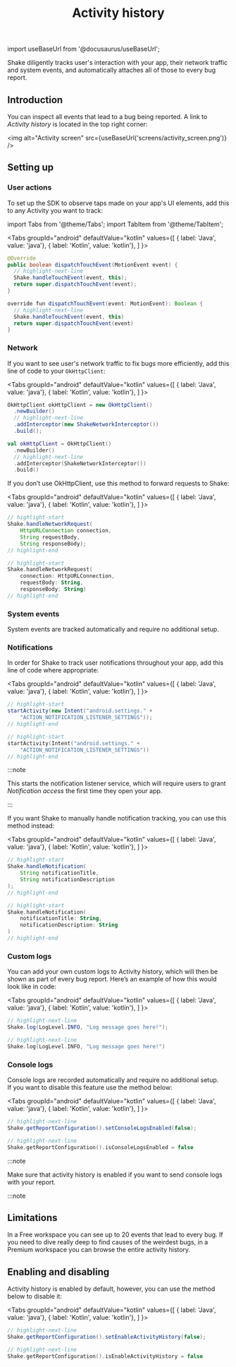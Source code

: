 ﻿---
id: activity
title: Activity history
---
import useBaseUrl from '@docusaurus/useBaseUrl';

Shake diligently tracks user's interaction with your app, their network traffic and system events, and automatically attaches all of those to every bug report.

## Introduction
You can inspect all events that lead to a bug being reported. A link to *Activity history* is located in the top right corner:

<img
  alt="Activity screen"
  src={useBaseUrl('screens/activity_screen.png')}
/>

## Setting up
### User actions
To set up the SDK to observe taps made on your app's UI elements, add this to any Activity you want to track:

import Tabs from '@theme/Tabs';
import TabItem from '@theme/TabItem';

<Tabs
  groupId="android"
  defaultValue="kotlin"
  values={[
    { label: 'Java', value: 'java'},
    { label: 'Kotlin', value: 'kotlin'},
  ]
}>

<TabItem value="java">

```java title="MainActivity.java"
@Override
public boolean dispatchTouchEvent(MotionEvent event) {
  // highlight-next-line
  Shake.handleTouchEvent(event, this);
  return super.dispatchTouchEvent(event);
}
```

</TabItem>

<TabItem value="kotlin">

```java title="MainActivity.kt"
override fun dispatchTouchEvent(event: MotionEvent): Boolean {
  // highlight-next-line
  Shake.handleTouchEvent(event, this)
  return super.dispatchTouchEvent(event)
}
```

</TabItem>
</Tabs>

### Network
If you want to see user's network traffic to fix bugs more efficiently, add this line of code to your `OkHttpClient`:

<Tabs
  groupId="android"
  defaultValue="kotlin"
  values={[
    { label: 'Java', value: 'java'},
    { label: 'Kotlin', value: 'kotlin'},
  ]
}>

<TabItem value="java">

```java title="App.java"
OkHttpClient okHttpClient = new OkHttpClient()
  .newBuilder()
  // highlight-next-line
  .addInterceptor(new ShakeNetworkInterceptor())
  .build();
```

</TabItem>

<TabItem value="kotlin">

```kotlin title="App.kt"
val okHttpClient = OkHttpClient()
  .newBuilder()
  // highlight-next-line
  .addInterceptor(ShakeNetworkInterceptor())
  .build()
```

</TabItem>
</Tabs>

If you don’t use OkHttpClient, use this method to forward requests to Shake:

<Tabs
  groupId="android"
  defaultValue="kotlin"
  values={[
    { label: 'Java', value: 'java'},
    { label: 'Kotlin', value: 'kotlin'},
  ]
}>

<TabItem value="java">

```java title="App.java"
// highlight-start
Shake.handleNetworkRequest(
    HttpURLConnection connection,
    String requestBody,
    String responseBody);
// highlight-end
```

</TabItem>

<TabItem value="kotlin">

```kotlin title="App.kt"
// highlight-start
Shake.handleNetworkRequest(
    connection: HttpURLConnection,
    requestBody: String,
    responseBody: String)
// highlight-end
```

</TabItem>
</Tabs>

### System events
System events are tracked automatically and require no additional setup.

### Notifications
In order for Shake to track user notifications throughout your app, add this line of code where appropriate:

<Tabs
  groupId="android"
  defaultValue="kotlin"
  values={[
    { label: 'Java', value: 'java'},
    { label: 'Kotlin', value: 'kotlin'},
  ]
}>

<TabItem value="java">

```java title="App.java"
// highlight-start
startActivity(new Intent("android.settings." +
    "ACTION_NOTIFICATION_LISTENER_SETTINGS"));
// highlight-end
```

</TabItem>

<TabItem value="kotlin">

```kotlin title="App.kt"
// highlight-start
startActivity(Intent("android.settings." +
    "ACTION_NOTIFICATION_LISTENER_SETTINGS"))
// highlight-end
```

</TabItem>
</Tabs>

:::note

This starts the notification listener service, which will require
users to grant *Notification access* the first time they open your app.

:::

If you want Shake to manually handle notification tracking, you can use this method instead:

<Tabs
  groupId="android"
  defaultValue="kotlin"
  values={[
    { label: 'Java', value: 'java'},
    { label: 'Kotlin', value: 'kotlin'},
  ]
}>

<TabItem value="java">

```java title="App.java"
// highlight-start
Shake.handleNotification(
    String notificationTitle,
    String notificationDescription
);
// highlight-end
```

</TabItem>

<TabItem value="kotlin">

```kotlin title="App.kt"
// highlight-start
Shake.handleNotification(
    notificationTitle: String,
    notificationDescription: String
)
// highlight-end
```

</TabItem>
</Tabs>

### Custom logs
You can add your own custom logs to Activity history, which will then be shown as part of every bug report.
Here’s an example of how this would look like in code:

<Tabs
  groupId="android"
  defaultValue="kotlin"
  values={[
    { label: 'Java', value: 'java'},
    { label: 'Kotlin', value: 'kotlin'},
  ]
}>

<TabItem value="java">

```java title="App.java"
// highlight-next-line
Shake.log(LogLevel.INFO, "Log message goes here!");
```

</TabItem>

<TabItem value="kotlin">

```kotlin title="App.kt"
// highlight-next-line
Shake.log(LogLevel.INFO, "Log message goes here!")
```

</TabItem>
</Tabs>

### Console logs
Console logs are recorded automatically and require no additional setup.  
If you want to disable this feature use the method below:

<Tabs
  groupId="android"
  defaultValue="kotlin"
  values={[
    { label: 'Java', value: 'java'},
    { label: 'Kotlin', value: 'kotlin'},
  ]
}>

<TabItem value="java">

```java title="App.java"
// highlight-next-line
Shake.getReportConfiguration().setConsoleLogsEnabled(false);
```

</TabItem>

<TabItem value="kotlin">

```kotlin title="App.kt"
// highlight-next-line
Shake.getReportConfiguration().isConsoleLogsEnabled = false
```

</TabItem>
</Tabs>

:::note

Make sure that activity history is enabled if you want to send console logs with your report.

:::note

## Limitations
In a Free workspace you can see up to 20 events that lead to every bug.
If you need to dive really deep to find causes of the weirdest bugs,
in a Premium workspace you can browse the entire activity history.

## Enabling and disabling
Activity history is enabled by default, however, you can use the method below to disable it:

<Tabs
  groupId="android"
  defaultValue="kotlin"
  values={[
    { label: 'Java', value: 'java'},
    { label: 'Kotlin', value: 'kotlin'},
  ]
}>

<TabItem value="java">

```java title="App.java"
// highlight-next-line
Shake.getReportConfiguration().setEnableActivityHistory(false);
```

</TabItem>

<TabItem value="kotlin">

```kotlin title="App.kt"
// highlight-next-line
Shake.getReportConfiguration().isEnableActivityHistory = false
```

</TabItem>
</Tabs>
